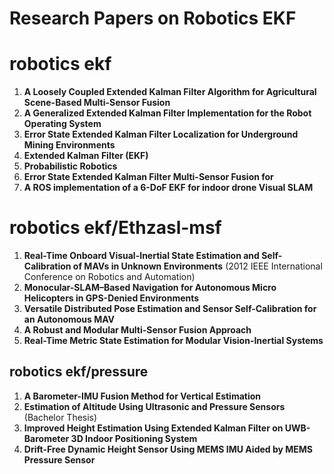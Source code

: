 # Research Papers on Robotics EKF

#  robotics ekf

1. **A Loosely Coupled Extended Kalman Filter Algorithm for Agricultural Scene-Based Multi-Sensor Fusion**
2. **A Generalized Extended Kalman Filter Implementation for the Robot Operating System**
3. **Error State Extended Kalman Filter Localization for Underground Mining Environments**
4. **Extended Kalman Filter (EKF)**
5. **Probabilistic Robotics**
6. **Error State Extended Kalman Filter Multi-Sensor Fusion for**
7. **A ROS implementation of a 6-DoF EKF for indoor drone Visual SLAM**

#  robotics ekf/Ethzasl-msf

1. **Real-Time Onboard Visual-Inertial State Estimation and Self-Calibration of MAVs in Unknown Environments** (2012 IEEE International Conference on Robotics and Automation)
2. **Monocular-SLAM–Based Navigation for Autonomous Micro Helicopters in GPS-Denied Environments**
3. **Versatile Distributed Pose Estimation and Sensor Self-Calibration for an Autonomous MAV**
4. **A Robust and Modular Multi-Sensor Fusion Approach**
5. **Real-Time Metric State Estimation for Modular Vision-Inertial Systems**

##  robotics ekf/pressure

1. **A Barometer-IMU Fusion Method for Vertical Estimation**
2. **Estimation of Altitude Using Ultrasonic and Pressure Sensors** (Bachelor Thesis)
3. **Improved Height Estimation Using Extended Kalman Filter on UWB-Barometer 3D Indoor Positioning System**
4. **Drift-Free Dynamic Height Sensor Using MEMS IMU Aided by MEMS Pressure Sensor**
